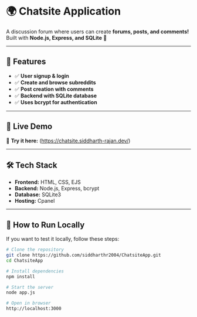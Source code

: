 # 🌍 Chatsite Application

A discussion forum where users can create **forums, posts, and comments!**  
Built with **Node.js, Express, and SQLite** 🚀  

---

## 🎯 Features  
- ✅ **User signup & login**  
- ✅ **Create and browse subreddits**  
- ✅ **Post creation with comments**   
- ✅ **Backend with SQLite database**
- ✅ **Uses bcrypt for authentication** 

---

## 🔗 Live Demo  
🔹 **Try it here:** (https://chatsite.siddharth-rajan.dev/)  

---


## 🛠 Tech Stack  
- **Frontend:** HTML, CSS, EJS  
- **Backend:** Node.js, Express, bcrypt  
- **Database:** SQLite3  
- **Hosting:** Cpanel 

---

## 🚀 How to Run Locally
If you want to test it locally, follow these steps:

```bash
# Clone the repository
git clone https://github.com/siddharthr2004/ChatsiteApp.git
cd ChatsiteApp

# Install dependencies
npm install

# Start the server
node app.js

# Open in browser
http://localhost:3000


